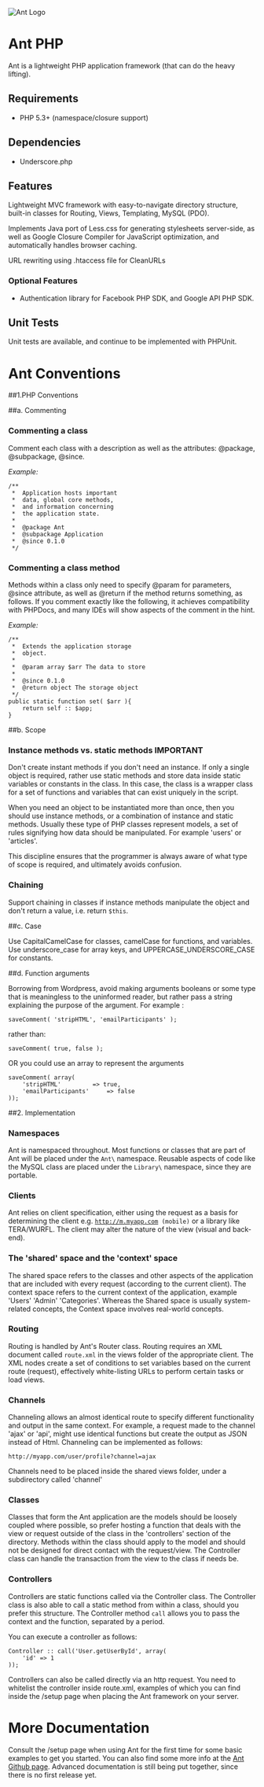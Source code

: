 ![Ant Logo](https://raw.github.com/luke-siedle/Ant/master/Ant-Logo.png)

# Ant PHP

Ant is a lightweight PHP application framework (that can do the heavy lifting).

## Requirements

- PHP 5.3+ (namespace/closure support)

## Dependencies

- Underscore.php

## Features

Lightweight MVC framework with easy-to-navigate directory structure, built-in 
classes for Routing, Views, Templating, MySQL (PDO). 

Implements Java port of Less.css for generating stylesheets server-side, as well as Google Closure 
Compiler for JavaScript optimization, and automatically handles browser caching.

URL rewriting using .htaccess file for CleanURLs

### Optional Features

- Authentication library for Facebook PHP SDK, and Google API PHP SDK.

## Unit Tests

Unit tests are available, and continue to be implemented with PHPUnit. 

# Ant Conventions

##1.PHP Conventions

##a. Commenting

### Commenting a class

Comment each class with a description as well as the attributes:
@package, @subpackage, @since.

*Example:*
	
	/**
	 *	Application hosts important
	 *	data, global core methods,
	 *	and information concerning
	 *	the application state.
	 * 
	 *	@package Ant
	 *	@subpackage Application
	 *	@since 0.1.0	
	 */

### Commenting a class method

Methods within a class only need to specify @param for parameters, @since attribute, as well as @return
if the method returns something, as follows. If you comment exactly like the following, it achieves
compatibility with PHPDocs, and many IDEs will show aspects of the comment in the hint.

*Example:*

	/**
	 *	Extends the application storage
	 *	object.
	 *	
	 *	@param array $arr The data to store
	 *	
	 *	@since 0.1.0
	 *	@return object The storage object
	 */
	public static function set( $arr ){
		return self :: $app;
	}

##b. Scope

### Instance methods vs. static methods IMPORTANT

Don't create instant methods if you don't need an instance. If only a single object is required, 
rather use static methods and store data inside static variables or constants in the class. In this case, 
the class is a wrapper class for a set of functions and variables that can exist uniquely in the script.

When you need an object to be instantiated more than once, then you should use instance methods, or a combination
of instance and static methods. Usually these type of PHP classes represent models, a set of rules signifying how
data should be manipulated. For example 'users' or 'articles'.

This discipline ensures that the programmer is always aware of what type of scope is required, and ultimately 
avoids confusion.

### Chaining

Support chaining in classes if instance methods manipulate the object and don't return a value, 
i.e. return <code>$this</code>.

##c. Case

Use CapitalCamelCase for classes, camelCase for functions, and variables. Use underscore_case for array keys, and UPPERCASE_UNDERSCORE_CASE
for constants.

##d. Function arguments

Borrowing from Wordpress, avoid making arguments booleans or some type that is meaningless to the uninformed reader, 
but rather pass a string explaining the purpose of the argument. For example :

	saveComment( 'stripHTML', 'emailParticipants' );
	
rather than:
	
	saveComment( true, false );
	
OR you could use an array to represent the arguments
	
	saveComment( array(
		'stripHTML' 		=> true,
		'emailParticipants' 	=> false
	));

##2. Implementation

### Namespaces

Ant is namespaced throughout. Most functions or classes that are part of Ant 
will be placed under the <code>Ant\\</code> namespace. Reusable aspects of code 
like the MySQL class are placed under the <code>Library\\</code> namespace, 
since they are portable.

### Clients

Ant relies on client specification, either using the request as a basis for 
determining the client e.g. <code>http://m.myapp.com (mobile)</code> or a
library like TERA/WURFL. The client may alter the nature of the view (visual 
and back-end). 

### The 'shared' space and the 'context' space

The shared space refers to the classes and other aspects of the application 
that are included with every request (according to the current client). The 
context space refers to the current context of the application, example 'Users'
'Admin' 'Categories'. Whereas the Shared space is usually system-related 
concepts, the Context space involves real-world concepts.

### Routing

Routing is handled by Ant's Router class. Routing requires an XML document 
called <code>route.xml</code> in the views folder of the appropriate client. The
XML nodes create a set of conditions to set variables based on the current
route (request), effectively white-listing URLs to perform certain tasks or load
views.

### Channels

Channeling allows an almost identical route to specify different 
functionality and output in the same context. For example, a request made to
the channel 'ajax' or 'api', might use identical functions but create the 
output as JSON instead of Html. Channeling can be implemented as follows:

	http://myapp.com/user/profile?channel=ajax
	
Channels need to be placed inside the shared views folder, under a subdirectory 
called 'channel'

### Classes

Classes that form the Ant application are the models should be loosely coupled 
where possible, so prefer hosting a function that deals with the view or request 
outside of the class in the 'controllers' section of the directory. Methods within 
the class should apply to the model and should not be designed for 
direct contact with the request/view. The Controller class can handle the 
transaction from the view to the class if needs be. 

### Controllers

Controllers are static functions called via the Controller class. The Controller class 
is also able to call a static method from within a class, should you prefer this structure. 
The Controller method <code>call</code> allows you to pass the context and the function, separated
by a period.
 
You can execute a controller as follows:

	Controller :: call('User.getUserById', array(
		'id' => 1
	));
	
Controllers can also be called directly via an http request. You need to whitelist
the controller inside route.xml, examples of which you can find inside the /setup page
when placing the Ant framework on your server.

# More Documentation

Consult the /setup page when using Ant for the first time for some basic examples to get you started. 
You can also find some more info at the [Ant Github page](http://luke-siedle.github.com/Ant). Advanced documentation
is still being put together, since there is no first release yet.